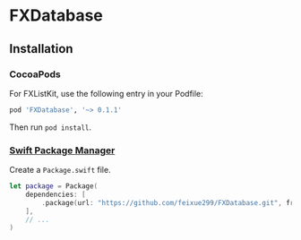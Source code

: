# FXDatabase

## Installation

### CocoaPods

For FXListKit, use the following entry in your Podfile:

```rb
pod 'FXDatabase', '~> 0.1.1'
```

Then run `pod install`.

### [Swift Package Manager](https://github.com/apple/swift-package-manager)

Create a `Package.swift` file.

```swift
let package = Package(
    dependencies: [
        .package(url: "https://github.com/feixue299/FXDatabase.git", from: "0.1.1")
    ],
    // ...
)
